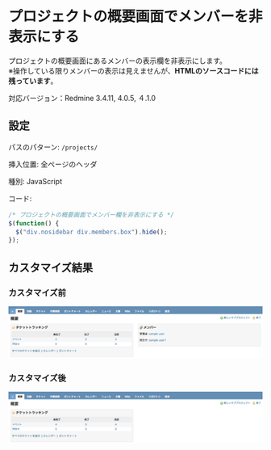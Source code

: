 # プロジェクトの概要画面でメンバーを非表示にする

プロジェクトの概要画面にあるメンバーの表示欄を非表示にします。  
※操作している限りメンバーの表示は見えませんが、**HTMLのソースコードには残っています**。

対応バージョン：Redmine 3.4.11, 4.0.5, ４.1.0

## 設定

パスのパターン: `/projects/`

挿入位置: 全ページのヘッダ

種別: JavaScript

コード:

``` javascript
/* プロジェクトの概要画面でメンバー欄を非表示にする */
$(function() {
  $("div.nosidebar div.members.box").hide();
});
``` 

## カスタマイズ結果

### カスタマイズ前

![](overview_before@2x.png)

### カスタマイズ後

![](overview_after@2x.png)
